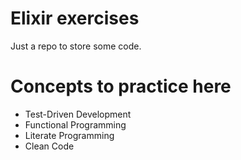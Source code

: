 # Elixir exercises

Just a repo to store some code.

# Concepts to practice here

- Test-Driven Development
- Functional Programming
- Literate Programming
- Clean Code
